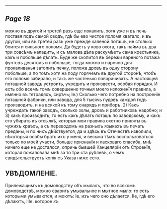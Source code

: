 

---
*Page 18*
---

можно въ другой и третей разъ еще покалить, хотя уже и въ печь поставя подъ самой сводъ, гдѣ бы ево чистое поломя хватало, и въ другой, или въ третей разъ уже прежде каленой поташъ, не столько боится и сильного поломя. Да будетъ у ково охота, такъ пайма въ два три совсѣмъ наладитъ, и съ малова дѣла раскумѣетъ сама крестьянка, какъ и побольше дѣлать. Буде же скопится въ бережи вареного потажа фунтовъ десятокъ и побольше, тогда можно и нарочно для прокаливанья затопить печку, положа дровъ въ одну сторону побольше, а по томъ хотя на поду горячемъ въ другой сторонѣ, чтобъ его поломя забирало, и такъ же частенько поворачивать. А настоящей поташной заводъ устроить, учредить и произвести, особая порядня.
И есть обо всемъ томъ совершенно точныя моего изложенїя правила, а имянно въ тетрадяхъ, сирѣчь; Іе.) Сколько чего потребно на построенїе поташной фабрики, или завода, для 5 тысячь пудовъ каждой годъ производить, и на всякой къ тому снарядъ и приборъ. 2) Какъ учреждать такой заводъ, сколько золы, дровъ и работниковъ надобно; и 3) какъ производить, то есть какъ дѣлать поташъ по заводскому, и какъ его убирать къ отсылкѣ, которыя мои правила охотно приняты въ чужихъ краѣхъ, а съ переводомъ на разныхъ языкахъ въ печать преданы, и по нихъ дѣйствуется, да и здѣсь въ Отечествѣ изволили, нѣкоторыя особы брать ихъ у меня, и весьма тѣмъ воспользоваться: только по моей участи, больше признанїя и ласковаго спасиба, мнѣ ничего еще не досталося, опричь бывшей Канцелярїи отъ Строенїя, которая пожаловала мнѣ за то три ста рублевъ, о чемъ свидѣтельствуетъ копїя съ Указа ниже сего.
## УВѢДОМЛЕНІЕ.
Прилежащимъ къ домоводству объ мылахъ, что во всякомъ домоводствѣ, можно сварить умывальное и мытное мыло: то есть которыми умываются, и моютъ: Іе. изъ чего оно дѣлается, ІІе, гдѣ его дѣлаютъ, ІІІе. которое
*къ*